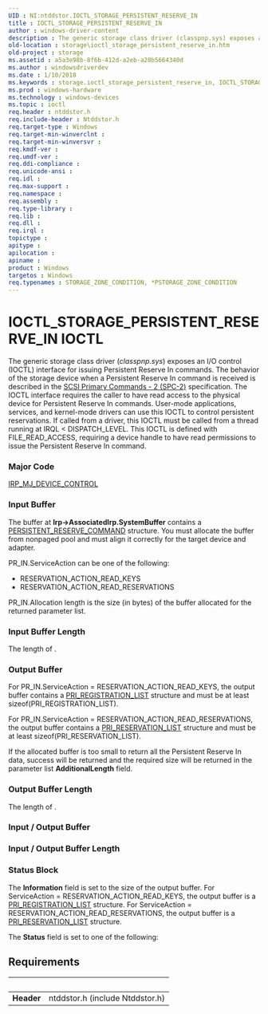 ```yaml
---
UID : NI:ntddstor.IOCTL_STORAGE_PERSISTENT_RESERVE_IN
title : IOCTL_STORAGE_PERSISTENT_RESERVE_IN
author : windows-driver-content
description : The generic storage class driver (classpnp.sys) exposes an I/O control (IOCTL) interface for issuing Persistent Reserve In commands.
old-location : storage\ioctl_storage_persistent_reserve_in.htm
old-project : storage
ms.assetid : a5a3e98b-8f6b-412d-a2eb-a28b5664340d
ms.author : windowsdriverdev
ms.date : 1/10/2018
ms.keywords : storage.ioctl_storage_persistent_reserve_in, IOCTL_STORAGE_PERSISTENT_RESERVE_IN control code [Storage Devices], IOCTL_STORAGE_PERSISTENT_RESERVE_IN, ntddstor/IOCTL_STORAGE_PERSISTENT_RESERVE_IN, k307_d142d4f6-d2a1-420e-a41d-5bb630445ad2.xml
ms.prod : windows-hardware
ms.technology : windows-devices
ms.topic : ioctl
req.header : ntddstor.h
req.include-header : Ntddstor.h
req.target-type : Windows
req.target-min-winverclnt : 
req.target-min-winversvr : 
req.kmdf-ver : 
req.umdf-ver : 
req.ddi-compliance : 
req.unicode-ansi : 
req.idl : 
req.max-support : 
req.namespace : 
req.assembly : 
req.type-library : 
req.lib : 
req.dll : 
req.irql : 
topictype : 
apitype : 
apilocation : 
apiname : 
product : Windows
targetos : Windows
req.typenames : STORAGE_ZONE_CONDITION, *PSTORAGE_ZONE_CONDITION
---
```


# IOCTL_STORAGE_PERSISTENT_RESERVE_IN IOCTL
The generic storage class driver (<i>classpnp.sys</i>) exposes an I/O control (IOCTL) interface for issuing Persistent Reserve In commands. The behavior of the storage device when a Persistent Reserve In command is received is described in the <a href="http://go.microsoft.com/fwlink/p/?linkid=153142">SCSI Primary Commands - 2 (SPC-2)</a> specification. The IOCTL interface requires the caller to have read access to the physical device for Persistent Reserve In commands. User-mode applications, services, and kernel-mode drivers can use this IOCTL to control persistent reservations. If called from a driver, this IOCTL must be called from a thread running at IRQL &lt; DISPATCH_LEVEL. This IOCTL is defined with FILE_READ_ACCESS, requiring a device handle to have read permissions to issue the Persistent Reserve In command.

### Major Code
[IRP_MJ_DEVICE_CONTROL](xref:"https://docs.microsoft.com/en-us/windows-hardware/drivers/kernel/irp-mj-device-control")

### Input Buffer
The buffer at <b>Irp-&gt;AssociatedIrp.SystemBuffer</b> contains a <a href="..\ntddstor\ns-ntddstor-_persistent_reserve_command.md">PERSISTENT_RESERVE_COMMAND</a> structure. You must allocate the buffer from nonpaged pool and must align it correctly for the  target device and adapter.

PR_IN.ServiceAction can be one of the following:
<ul>
<li>
RESERVATION_ACTION_READ_KEYS

</li>
<li>
RESERVATION_ACTION_READ_RESERVATIONS

</li>
</ul>PR_IN.Allocation length is the size (in bytes) of the buffer allocated for the returned parameter list.

### Input Buffer Length
The length of .

### Output Buffer
For PR_IN.ServiceAction = RESERVATION_ACTION_READ_KEYS, the output buffer contains a <a href="..\storport\ns-storport-pri_registration_list.md">PRI_REGISTRATION_LIST</a> structure and must be at least sizeof(PRI_REGISTRATION_LIST).

For PR_IN.ServiceAction = RESERVATION_ACTION_READ_RESERVATIONS, the output buffer contains a <a href="..\storport\ns-storport-pri_reservation_list.md">PRI_RESERVATION_LIST</a> structure and must be at least sizeof(PRI_RESERVATION_LIST).

If the allocated buffer is too small to return all the Persistent Reserve In data, success will be returned and the required size will be returned in the parameter list <b>AdditionalLength</b> field.

### Output Buffer Length
The length of .

### Input / Output Buffer
<text></text>

### Input / Output Buffer Length
<text></text>

### Status Block
The <b>Information</b> field is set to the size of the output buffer. For ServiceAction = RESERVATION_ACTION_READ_KEYS, the output buffer is a <a href="..\storport\ns-storport-pri_registration_list.md">PRI_REGISTRATION_LIST</a> structure. For ServiceAction = RESERVATION_ACTION_READ_RESERVATIONS, the output buffer is a <a href="..\storport\ns-storport-pri_reservation_list.md">PRI_RESERVATION_LIST</a> structure.

The <b>Status</b> field is set to one of the following:


## Requirements
| &nbsp; | &nbsp; |
| ---- |:---- |
| **Header** | ntddstor.h (include Ntddstor.h) |